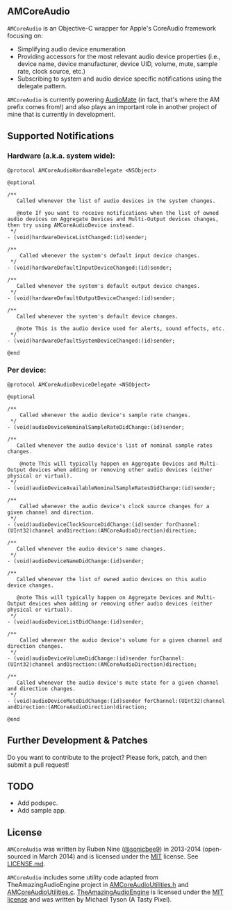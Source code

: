 ## AMCoreAudio

`AMCoreAudio` is an Objective-C wrapper for Apple's CoreAudio framework focusing on:

- Simplifying audio device enumeration
- Providing accessors for the most relevant audio device properties (i.e., device name, device manufacturer, device UID, volume, mute, sample rate, clock source, etc.)
- Subscribing to system and audio device specific notifications using the delegate pattern.

`AMCoreAudio` is currently powering [AudioMate](http://audiomateapp.com) (in fact, that's where the AM prefix comes from!) and also plays an important role in another project of mine that is currently in development.

## Supported Notifications

### Hardware (a.k.a. system wide):

```
@protocol AMCoreAudioHardwareDelegate <NSObject>

@optional

/**
   Called whenever the list of audio devices in the system changes.

   @note If you want to receive notifications when the list of owned audio devices on Aggregate Devices and Multi-Output devices changes, then try using AMCoreAudioDevice instead.
 */
- (void)hardwareDeviceListChanged:(id)sender;

/**
    Called whenever the system's default input device changes.
 */
- (void)hardwareDefaultInputDeviceChanged:(id)sender;

/**
   Called whenever the system's default output device changes.
 */
- (void)hardwareDefaultOutputDeviceChanged:(id)sender;

/**
   Called whenever the system's default device changes.

   @note This is the audio device used for alerts, sound effects, etc.
 */
- (void)hardwareDefaultSystemDeviceChanged:(id)sender;

@end
```

### Per device:

```
@protocol AMCoreAudioDeviceDelegate <NSObject>

@optional

/**
    Called whenever the audio device's sample rate changes.
 */
- (void)audioDeviceNominalSampleRateDidChange:(id)sender;

/**
   Called whenever the audio device's list of nominal sample rates changes.

    @note This will typically happen on Aggregate Devices and Multi-Output devices when adding or removing other audio devices (either physical or virtual).
 */
- (void)audioDeviceAvailableNominalSampleRatesDidChange:(id)sender;

/**
    Called whenever the audio device's clock source changes for a given channel and direction.
 */
- (void)audioDeviceClockSourceDidChange:(id)sender forChannel:(UInt32)channel andDirection:(AMCoreAudioDirection)direction;

/**
   Called whenever the audio device's name changes.
 */
- (void)audioDeviceNameDidChange:(id)sender;

/**
   Called whenever the list of owned audio devices on this audio device changes.

   @note This will typically happen on Aggregate Devices and Multi-Output devices when adding or removing other audio devices (either physical or virtual).
 */
- (void)audioDeviceListDidChange:(id)sender;

/**
    Called whenever the audio device's volume for a given channel and direction changes.
 */
- (void)audioDeviceVolumeDidChange:(id)sender forChannel:(UInt32)channel andDirection:(AMCoreAudioDirection)direction;

/**
   Called whenever the audio device's mute state for a given channel and direction changes.
 */
- (void)audioDeviceMuteDidChange:(id)sender forChannel:(UInt32)channel andDirection:(AMCoreAudioDirection)direction;

@end
```

## Further Development & Patches ##

Do you want to contribute to the project? Please fork, patch, and then submit a pull request!

## TODO

- Add podspec.
- Add sample app.

## License

`AMCoreAudio` was written by Ruben Nine ([@sonicbee9](https://twitter.com/sonicbee9)) in 2013-2014 (open-sourced in March 2014) and is licensed under the [MIT](http://opensource.org/licenses/MIT) license. See [LICENSE.md](LICENSE.md).

`AMCoreAudio` includes some utility code adapted from TheAmazingAudioEngine project in [AMCoreAudioUtilities.h](AMCoreAudio/AMCoreAudioUtilities.h) and [AMCoreAudioUtilities.c](AMCoreAudio/AMCoreAudioUtilities.c). [TheAmazingAudioEngine](https://github.com/TheAmazingAudioEngine/TheAmazingAudioEngine) is licensed under the [MIT license](https://github.com/TheAmazingAudioEngine/TheAmazingAudioEngine/blob/master/License.txt) and was written by Michael Tyson (A Tasty Pixel).
